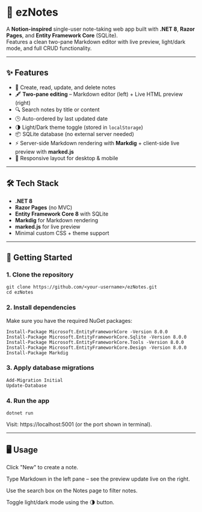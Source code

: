# 📝 ezNotes

A **Notion-inspired** single-user note-taking web app built with **.NET 8**, **Razor Pages**, and **Entity Framework Core** (SQLite).  
Features a clean two-pane Markdown editor with live preview, light/dark mode, and full CRUD functionality.

---

## ✨ Features

- 📄 Create, read, update, and delete notes
- 🖋 **Two-pane editing** – Markdown editor (left) + Live HTML preview (right)
- 🔍 Search notes by title or content
- 🕒 Auto-ordered by last updated date
- 🌗 Light/Dark theme toggle (stored in `localStorage`)
- 📦 SQLite database (no external server needed)
- ⚡ Server-side Markdown rendering with **Markdig** + client-side live preview with **marked.js**
- 📱 Responsive layout for desktop & mobile

---

## 🛠 Tech Stack

- **.NET 8**
- **Razor Pages** (no MVC)
- **Entity Framework Core 8** with SQLite
- **Markdig** for Markdown rendering
- **marked.js** for live preview
- Minimal custom CSS + theme support

---


## 🚀 Getting Started

### 1. Clone the repository
```
git clone https://github.com/<your-username>/ezNotes.git
cd ezNotes
```

### 2. Install dependencies
Make sure you have the required NuGet packages:
```
Install-Package Microsoft.EntityFrameworkCore -Version 8.0.0
Install-Package Microsoft.EntityFrameworkCore.Sqlite -Version 8.0.0
Install-Package Microsoft.EntityFrameworkCore.Tools -Version 8.0.0
Install-Package Microsoft.EntityFrameworkCore.Design -Version 8.0.0
Install-Package Markdig
```
### 3. Apply database migrations
```
Add-Migration Initial
Update-Database
```
### 4. Run the app
```
dotnet run
```

Visit: https://localhost:5001 (or the port shown in terminal).

---

## 🖥 Usage
Click "New" to create a note.

Type Markdown in the left pane – see the preview update live on the right.

Use the search box on the Notes page to filter notes.

Toggle light/dark mode using the 🌗 button.
